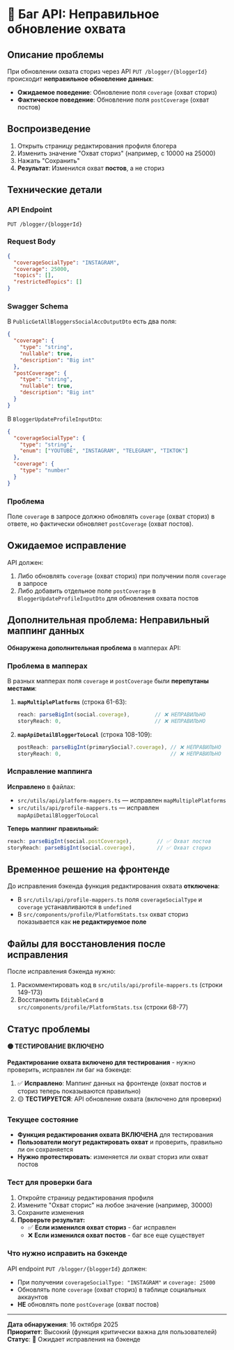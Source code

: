 # 🐛 Баг API: Неправильное обновление охвата

## Описание проблемы

При обновлении охвата сториз через API `PUT /blogger/{bloggerId}` происходит **неправильное обновление данных**:

- **Ожидаемое поведение**: Обновление поля `coverage` (охват сториз)
- **Фактическое поведение**: Обновление поля `postCoverage` (охват постов)

## Воспроизведение

1. Открыть страницу редактирования профиля блогера
2. Изменить значение "Охват сториз" (например, с 10000 на 25000)
3. Нажать "Сохранить"
4. **Результат**: Изменился охват **постов**, а не сториз

## Технические детали

### API Endpoint
```
PUT /blogger/{bloggerId}
```

### Request Body
```json
{
  "coverageSocialType": "INSTAGRAM",
  "coverage": 25000,
  "topics": [],
  "restrictedTopics": []
}
```

### Swagger Schema

В `PublicGetAllBloggersSocialAccOutputDto` есть два поля:
```json
{
  "coverage": {
    "type": "string",
    "nullable": true,
    "description": "Big int"
  },
  "postCoverage": {
    "type": "string",
    "nullable": true,
    "description": "Big int"
  }
}
```

В `BloggerUpdateProfileInputDto`:
```json
{
  "coverageSocialType": {
    "type": "string",
    "enum": ["YOUTUBE", "INSTAGRAM", "TELEGRAM", "TIKTOK"]
  },
  "coverage": {
    "type": "number"
  }
}
```

### Проблема

Поле `coverage` в запросе должно обновлять `coverage` (охват сториз) в ответе, но фактически обновляет `postCoverage` (охват постов).

## Ожидаемое исправление

API должен:
1. Либо обновлять `coverage` (охват сториз) при получении поля `coverage` в запросе
2. Либо добавить отдельное поле `postCoverage` в `BloggerUpdateProfileInputDto` для обновления охвата постов

## Дополнительная проблема: Неправильный маппинг данных

**Обнаружена дополнительная проблема** в мапперах API:

### Проблема в мапперах
В разных мапперах поля `coverage` и `postCoverage` были **перепутаны местами**:

1. **`mapMultiplePlatforms`** (строка 61-63):
   ```typescript
   reach: parseBigInt(social.coverage),        // ❌ НЕПРАВИЛЬНО
   storyReach: 0,                              // ❌ НЕПРАВИЛЬНО
   ```

2. **`mapApiDetailBloggerToLocal`** (строка 108-109):
   ```typescript
   postReach: parseBigInt(primarySocial?.coverage), // ❌ НЕПРАВИЛЬНО
   storyReach: 0,                                   // ❌ НЕПРАВИЛЬНО
   ```

### Исправление маппинга
**Исправлено** в файлах:
- `src/utils/api/platform-mappers.ts` — исправлен `mapMultiplePlatforms`
- `src/utils/api/profile-mappers.ts` — исправлен `mapApiDetailBloggerToLocal`

**Теперь маппинг правильный:**
```typescript
reach: parseBigInt(social.postCoverage),        // ✅ Охват постов
storyReach: parseBigInt(social.coverage),       // ✅ Охват сториз
```

## Временное решение на фронтенде

До исправления бэкенда функция редактирования охвата **отключена**:
- В `src/utils/api/profile-mappers.ts` поля `coverageSocialType` и `coverage` устанавливаются в `undefined`
- В `src/components/profile/PlatformStats.tsx` охват сториз показывается как **не редактируемое поле**

## Файлы для восстановления после исправления

После исправления бэкенда нужно:
1. Раскомментировать код в `src/utils/api/profile-mappers.ts` (строки 149-173)
2. Восстановить `EditableCard` в `src/components/profile/PlatformStats.tsx` (строки 68-77)

## Статус проблемы

**🟡 ТЕСТИРОВАНИЕ ВКЛЮЧЕНО**

**Редактирование охвата включено для тестирования** - нужно проверить, исправлен ли баг на бэкенде:

1. ✅ **Исправлено**: Маппинг данных на фронтенде (охват постов и сториз теперь показываются правильно)
2. 🟡 **ТЕСТИРУЕТСЯ**: API обновление охвата (включено для проверки)

### Текущее состояние
- **Функция редактирования охвата ВКЛЮЧЕНА** для тестирования
- **Пользователи могут редактировать охват** и проверить, правильно ли он сохраняется
- **Нужно протестировать**: изменяется ли охват сториз или охват постов

### Тест для проверки бага
1. Откройте страницу редактирования профиля
2. Измените "Охват сторис" на любое значение (например, 30000)
3. Сохраните изменения
4. **Проверьте результат:**
   - ✅ **Если изменился охват сториз** - баг исправлен
   - ❌ **Если изменился охват постов** - баг все еще существует

### Что нужно исправить на бэкенде
API endpoint `PUT /blogger/{bloggerId}` должен:
- При получении `coverageSocialType: "INSTAGRAM"` и `coverage: 25000`
- Обновлять поле `coverage` (охват сториз) в таблице социальных аккаунтов
- **НЕ** обновлять поле `postCoverage` (охват постов)

---

**Дата обнаружения**: 16 октября 2025  
**Приоритет**: Высокий (функция критически важна для пользователей)  
**Статус**: 🔴 Ожидает исправления на бэкенде

